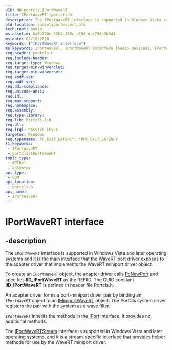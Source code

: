 ```yaml
---
UID: NN:portcls.IPortWaveRT
title: IPortWaveRT (portcls.h)
description: The IPortWaveRT interface is supported in Windows Vista and later operating systems and it is the main interface that the WaveRT port driver exposes to the adapter driver that implements the WaveRT miniport driver object.
old-location: audio\iportwavert.htm
tech.root: audio
ms.assetid: ba54320e-42b3-489c-a192-dce794c3b3d4
ms.date: 03/19/2018
keywords: ["IPortWaveRT interface"]
ms.keywords: IPortWaveRT, IPortWaveRT interface [Audio Devices], IPortWaveRT interface [Audio Devices], described, audio.iportwavert, audmp-routines_0c88b444-3414-49e0-a021-2bc4cd6f1fff.xml, portcls/IPortWaveRT
req.header: portcls.h
req.include-header: 
req.target-type: Windows
req.target-min-winverclnt: 
req.target-min-winversvr: 
req.kmdf-ver: 
req.umdf-ver: 
req.ddi-compliance: 
req.unicode-ansi: 
req.idl: 
req.max-support: 
req.namespace: 
req.assembly: 
req.type-library: 
req.lib: Portcls.lib
req.dll: 
req.irql: PASSIVE_LEVEL
targetos: Windows
req.typenames: PC_EXIT_LATENCY, *PPC_EXIT_LATENCY
f1_keywords:
 - IPortWaveRT
 - portcls/IPortWaveRT
topic_type:
 - APIRef
 - kbSyntax
api_type:
 - COM
api_location:
 - portcls.h
api_name:
 - IPortWaveRT
---
```


# IPortWaveRT interface


## -description

The <code>IPortWaveRT</code> interface is supported in Windows Vista and later operating systems and it is the main interface that the WaveRT port driver exposes to the adapter driver that implements the WaveRT miniport driver object.

 To create an <code>IPortWaveRT</code> object, the adapter driver calls <a href="https://docs.microsoft.com/windows-hardware/drivers/ddi/portcls/nf-portcls-pcnewport">PcNewPort</a> and specifies <b>IID_IPortWaveRT</b> as the REFIID. The GUID constant <b>IID_IPortWaveRT</b> is defined in header file Portcls.h.

An adapter driver forms a port-miniport driver pair by binding an <code>IPortWaveRT</code> object to an <a href="https://docs.microsoft.com/windows-hardware/drivers/ddi/portcls/nn-portcls-iminiportwavert">IMiniportWaveRT</a> object. The PortCls system driver registers the pair with the system as a wave filter.

<code>IPortWaveRT</code> inherits the methods in the <a href="https://docs.microsoft.com/windows-hardware/drivers/ddi/portcls/nn-portcls-iport">IPort</a> interface; it provides no additional methods.

The <a href="https://docs.microsoft.com/windows-hardware/drivers/ddi/portcls/nn-portcls-iportwavertstream">IPortWaveRTStream</a> interface is supported in Windows Vista and later operating systems, and it is a stream-specific interface that provides helper methods for use by the WaveRT miniport driver.

